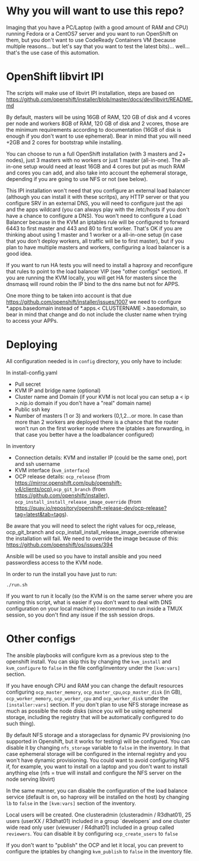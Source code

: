 Why you will want to use this repo?
=====================

Imaging that you have a PC/Laptop (with a good amount of RAM and CPU) running Fedora or a CentOS7 server and you want to run OpenShift on them, but you don't want to use CodeReady Containers VM (because multiple reasons... but let's say that you want to test the latest bits)... well... that's the use case of this automation.

OpenShift libvirt IPI
=====================

The scripts will make use of libvirt IPI installation, steps are based on https://github.com/openshift/installer/blob/master/docs/dev/libvirt/README.md

By default, masters will be using 16GB of RAM, 120 GB of disk and 4 vcores per node and workers 8GB of RAM, 120 GB of disk and 2 vcores, those are the minimum requirements according to documentation (16GB of disk is enough if you don't want to use ephemeral). Bear in mind that you will need +2GB and 2 cores for bootstrap while installing. 

You can choose to run a full OpenShift installation (with 3 masters and 2+ nodes), just 3 masters with no workers or just 1 master (all-in-one). The all-in-one setup would need at least 16GB and 4 cores but put as much RAM and cores you can add, and also take into account the ephemeral storage, depending if you are going to use NFS or not (see below).

This IPI installation won't need that you configure an external load balancer (although you can install it with these scritps), any HTTP server or that you configure SRV in an external DNS, you will need to configure just the api and the apps wildcard (you can always play with the /etc/hosts if you don't have a chance to configure a DNS). You won't need to configure a Load Balancer because in the KVM an iptables rule will be configured to forward 6443 to first master and 443 and 80 to first worker. That's OK if you are thinking about using 1 master and 1 worker or a all-in-one setup (in case that you don't deploy workers, all traffic will be to first master), but if you plan to have multiple masters and workers, configuring a load balancer is a good idea.

If you want to run HA tests you will need to install a haproxy and reconfigure that rules to point to the load balancer VIP (see "other configs" section). If you are running the KVM locally, you will get HA for masters since the dnsmasq will round robin the IP bind to the dns name but not for APPS. 


One more thing to be taken into account is that due https://github.com/openshift/installer/issues/1007 we need to configure *.apps.basedomain instead of *.apps.< CLUSTERNAME >.basedomain, so bear in mind that change and do not include the cluster name when trying to access your APPs.


Deploying 
=========

All configuration needed is in `config` directory, you only have to include:

In install-config.yaml

* Pull secret
* KVM IP and bridge name (optional)
* Cluster name and Domain (if your KVM is not local you can setup a < ip >.nip.io domain if you don't have a "real" domain name)
* Public ssh key
* Number of masters (1 or 3) and workers (0,1,2...or more. In case than more than 2 workers are deployed there is a chance that the router won't run on the first worker node where the iptables are forwarding, in that case you better have a the loadbalancer configured)

In inventory

* Connection details: KVM and installer IP (could be the same one), port and ssh username
* KVM interface (`kvm_interface`)
* OCP release details: `ocp_release` (from https://mirror.openshift.com/pub/openshift-v4/clients/ocp),`ocp_git_branch` (from https://github.com/openshift/installer), `ocp_install_install_release_image_override` (from https://quay.io/repository/openshift-release-dev/ocp-release?tag=latest&tab=tags). 

Be aware that you will need to select the right values for ocp_release, ocp_git_branch and ocp_install_install_release_image_override otherwise the installation will fail. We need to override the image because of this: https://github.com/openshift/os/issues/394

Ansible will be used so you have to install ansible and you need passwordless access to the KVM node.

In order to run the install you have just to run:

`./run.sh`

If you want to run it locally (so the KVM is on the same server where you are running this script, what is easier if you don't want to deal with DNS configuration on your local machine) I recommend to run inside a TMUX session, so you don't find any issue if the ssh session drops.

Other configs 
============

The ansible playbooks will configure kvm as a previous step to the openshift install. You can skip this by changing the `kvm_install` and `kvm_configure` to `false` in the file config/inventory under the `[kvm:vars]` section.

If you have enough CPU and RAM you can change the default resources configuring `ocp_master_memory`, `ocp_master_cpu`,`ocp_master_disk` (in GB), `ocp_worker_memory`, `ocp_worker_cpu` and `ocp_worker_disk` under the `[installer:vars]` section. If you don't plan to use NFS storage increase as much as possible the node disks (since you will be using ephemeral storage, including the registry that will be automatically configured to do such thing).

By default NFS storage and a storageclass for dynamic PV provisioning (no supported in Openshift, but it works for testing) will be configured. You can disable it by changing `nfs_storage` variable to `false` in the inventory. In that case ephemeral storage will be configured in the internal registry and you won't have dynamic provisioning. You could want to avoid configuring NFS if, for example, you want to install on a laptop and you don't want to install anything else (nfs = true will install and configure the NFS server on the node serving libvirt)

In the same manner, you can disable the configuration of the load balance service (default is on, so haproxy will be installed on the host) by changing `lb` to `false` in the `[kvm:vars]` section of the inventory.

Local users will be created. One clusteradmin (clusteradmin / R3dhat01), 25 users (userXX / R3dhat01) included in a group ´developers´ and one cluster wide read only user (viewuser / R4dhat01) included in a group called `reviewers`. You can disable it by configuring `ocp_create_users` to `false` 

If you don't want to "publish" the OCP and let it local, you can prevent to configure the iptables by changing `kvm_publish` to `false` in the inventory file.
